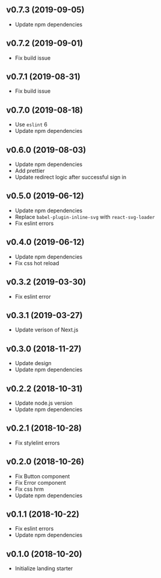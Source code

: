 ## v0.7.3 (2019-09-05)

- Update npm dependencies

## v0.7.2 (2019-09-01)

- Fix build issue

## v0.7.1 (2019-08-31)

- Fix build issue

## v0.7.0 (2019-08-18)

- Use `eslint` 6
- Update npm dependencies

## v0.6.0 (2019-08-03)

- Update npm dependencies
- Add prettier
- Update redirect logic after successful sign in

## v0.5.0 (2019-06-12)

- Update npm dependencies
- Replace `babel-plugin-inline-svg` with `react-svg-loader`
- Fix eslint errors

## v0.4.0 (2019-06-12)

- Update npm dependencies
- Fix css hot reload

## v0.3.2 (2019-03-30)

- Fix eslint error

## v0.3.1 (2019-03-27)

- Update verison of Next.js

## v0.3.0 (2018-11-27)

- Update design
- Update npm dependencies

## v0.2.2 (2018-10-31)

- Update node.js version
- Update npm dependencies

## v0.2.1 (2018-10-28)

- Fix stylelint errors

## v0.2.0 (2018-10-26)

- Fix Button component
- Fix Error component
- Fix css hrm
- Update npm dependencies

## v0.1.1 (2018-10-22)

- Fix eslint errors
- Update npm dependencies

## v0.1.0 (2018-10-20)

- Initialize landing starter
